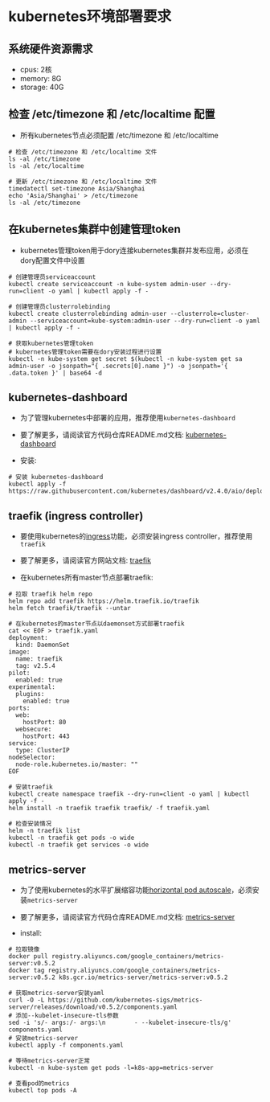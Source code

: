 # kubernetes环境部署要求

## 系统硬件资源需求

- cpus: 2核
- memory: 8G
- storage: 40G

## 检查 /etc/timezone 和 /etc/localtime 配置

- 所有kubernetes节点必须配置 /etc/timezone 和 /etc/localtime

```shell script
# 检查 /etc/timezone 和 /etc/localtime 文件
ls -al /etc/timezone
ls -al /etc/localtime

# 更新 /etc/timezone 和 /etc/localtime 文件
timedatectl set-timezone Asia/Shanghai
echo 'Asia/Shanghai' > /etc/timezone
ls -al /etc/timezone
```

## 在kubernetes集群中创建管理token

- kubernetes管理token用于dory连接kubernetes集群并发布应用，必须在dory配置文件中设置

```shell script
# 创建管理员serviceaccount
kubectl create serviceaccount -n kube-system admin-user --dry-run=client -o yaml | kubectl apply -f -

# 创建管理员clusterrolebinding
kubectl create clusterrolebinding admin-user --clusterrole=cluster-admin --serviceaccount=kube-system:admin-user --dry-run=client -o yaml | kubectl apply -f -

# 获取kubernetes管理token
# kubernetes管理token需要在dory安装过程进行设置
kubectl -n kube-system get secret $(kubectl -n kube-system get sa admin-user -o jsonpath="{ .secrets[0].name }") -o jsonpath='{ .data.token }' | base64 -d
```

## kubernetes-dashboard

- 为了管理kubernetes中部署的应用，推荐使用`kubernetes-dashboard`
- 要了解更多，请阅读官方代码仓库README.md文档: [kubernetes-dashboard](https://github.com/kubernetes/dashboard)

- 安装:
```shell script
# 安装 kubernetes-dashboard
kubectl apply -f https://raw.githubusercontent.com/kubernetes/dashboard/v2.4.0/aio/deploy/recommended.yaml
```

## traefik (ingress controller)

- 要使用kubernetes的[ingress](https://kubernetes.io/docs/concepts/services-networking/ingress/)功能，必须安装ingress controller，推荐使用`traefik`
- 要了解更多，请阅读官方网站文档: [traefik](https://doc.traefik.io/traefik/)

- 在kubernetes所有master节点部署traefik: 
```shell script
# 拉取 traefik helm repo
helm repo add traefik https://helm.traefik.io/traefik
helm fetch traefik/traefik --untar

# 在kubernetes的master节点以daemonset方式部署traefik
cat << EOF > traefik.yaml
deployment:
  kind: DaemonSet
image:
  name: traefik
  tag: v2.5.4
pilot:
  enabled: true
experimental:
  plugins:
    enabled: true
ports:
  web:
    hostPort: 80
  websecure:
    hostPort: 443
service:
  type: ClusterIP
nodeSelector:
  node-role.kubernetes.io/master: ""
EOF

# 安装traefik
kubectl create namespace traefik --dry-run=client -o yaml | kubectl apply -f -
helm install -n traefik traefik traefik/ -f traefik.yaml

# 检查安装情况
helm -n traefik list
kubectl -n traefik get pods -o wide
kubectl -n traefik get services -o wide
```

## metrics-server

- 为了使用kubernetes的水平扩展缩容功能[horizontal pod autoscale](https://kubernetes.io/docs/tasks/run-application/horizontal-pod-autoscale/)，必须安装`metrics-server`
- 要了解更多，请阅读官方代码仓库README.md文档: [metrics-server](https://github.com/kubernetes-sigs/metrics-server)

- install:
```shell script
# 拉取镜像
docker pull registry.aliyuncs.com/google_containers/metrics-server:v0.5.2
docker tag registry.aliyuncs.com/google_containers/metrics-server:v0.5.2 k8s.gcr.io/metrics-server/metrics-server:v0.5.2

# 获取metrics-server安装yaml
curl -O -L https://github.com/kubernetes-sigs/metrics-server/releases/download/v0.5.2/components.yaml
# 添加--kubelet-insecure-tls参数
sed -i 's/- args:/- args:\n        - --kubelet-insecure-tls/g' components.yaml
# 安装metrics-server
kubectl apply -f components.yaml

# 等待metrics-server正常
kubectl -n kube-system get pods -l=k8s-app=metrics-server

# 查看pod的metrics
kubectl top pods -A

```
